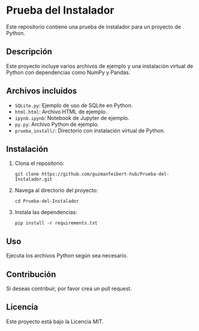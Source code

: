 # Prueba del Instalador

Este repositorio contiene una prueba de instalador para un proyecto de Python.

## Descripción

Este proyecto incluye varios archivos de ejemplo y una instalación virtual de Python con dependencias como NumPy y Pandas.

## Archivos incluidos

- `SQLite.py`: Ejemplo de uso de SQLite en Python.
- `html.html`: Archivo HTML de ejemplo.
- `ipynb.ipynb`: Notebook de Jupyter de ejemplo.
- `py.py`: Archivo Python de ejemplo.
- `prueba_install/`: Directorio con instalación virtual de Python.

## Instalación

1. Clona el repositorio:
   ```
   git clone https://github.com/guzmanfeibert-hub/Prueba-del-Instalador.git
   ```

2. Navega al directorio del proyecto:
   ```
   cd Prueba-del-Instalador
   ```

3. Instala las dependencias:
   ```
   pip install -r requirements.txt
   ```

## Uso

Ejecuta los archivos Python según sea necesario.

## Contribución

Si deseas contribuir, por favor crea un pull request.

## Licencia

Este proyecto está bajo la Licencia MIT.